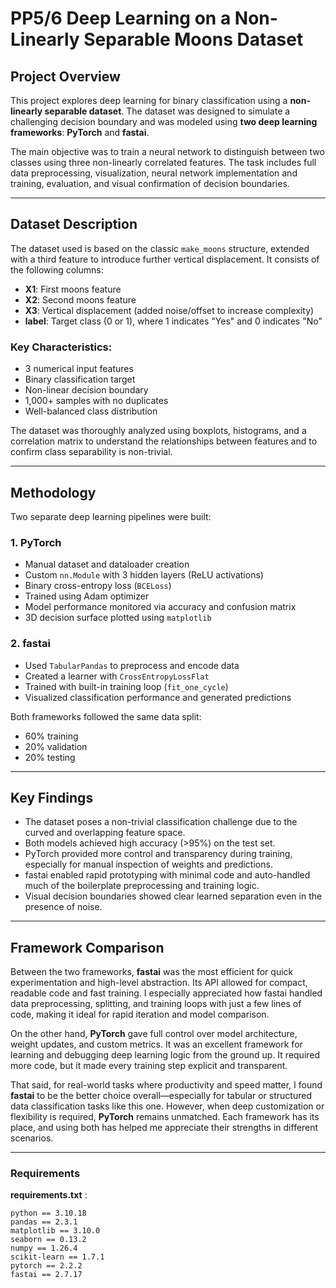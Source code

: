 # PP5/6 Deep Learning on a Non-Linearly Separable Moons Dataset

## Project Overview

This project explores deep learning for binary classification using a **non-linearly separable dataset**. The dataset was designed to simulate a challenging decision boundary and was modeled using **two deep learning frameworks**: **PyTorch** and **fastai**.

The main objective was to train a neural network to distinguish between two classes using three non-linearly correlated features. The task includes full data preprocessing, visualization, neural network implementation and training, evaluation, and visual confirmation of decision boundaries.

---

## Dataset Description

The dataset used is based on the classic `make_moons` structure, extended with a third feature to introduce further vertical displacement. It consists of the following columns:

- **X1**: First moons feature  
- **X2**: Second moons feature  
- **X3**: Vertical displacement (added noise/offset to increase complexity)  
- **label**: Target class (0 or 1), where 1 indicates "Yes" and 0 indicates "No"

### Key Characteristics:

- 3 numerical input features  
- Binary classification target  
- Non-linear decision boundary  
- 1,000+ samples with no duplicates  
- Well-balanced class distribution

The dataset was thoroughly analyzed using boxplots, histograms, and a correlation matrix to understand the relationships between features and to confirm class separability is non-trivial.

---

## Methodology

Two separate deep learning pipelines were built:

### 1. PyTorch
- Manual dataset and dataloader creation
- Custom `nn.Module` with 3 hidden layers (ReLU activations)
- Binary cross-entropy loss (`BCELoss`)
- Trained using Adam optimizer
- Model performance monitored via accuracy and confusion matrix
- 3D decision surface plotted using `matplotlib`

### 2. fastai
- Used `TabularPandas` to preprocess and encode data
- Created a learner with `CrossEntropyLossFlat`
- Trained with built-in training loop (`fit_one_cycle`)
- Visualized classification performance and generated predictions

Both frameworks followed the same data split:  
- 60% training  
- 20% validation  
- 20% testing

---

## Key Findings

- The dataset poses a non-trivial classification challenge due to the curved and overlapping feature space.
- Both models achieved high accuracy (>95%) on the test set.
- PyTorch provided more control and transparency during training, especially for manual inspection of weights and predictions.
- fastai enabled rapid prototyping with minimal code and auto-handled much of the boilerplate preprocessing and training logic.
- Visual decision boundaries showed clear learned separation even in the presence of noise.

---

## Framework Comparison

Between the two frameworks, **fastai** was the most efficient for quick experimentation and high-level abstraction. Its API allowed for compact, readable code and fast training. I especially appreciated how fastai handled data preprocessing, splitting, and training loops with just a few lines of code, making it ideal for rapid iteration and model comparison.

On the other hand, **PyTorch** gave full control over model architecture, weight updates, and custom metrics. It was an excellent framework for learning and debugging deep learning logic from the ground up. It required more code, but it made every training step explicit and transparent.

That said, for real-world tasks where productivity and speed matter, I found **fastai** to be the better choice overall—especially for tabular or structured data classification tasks like this one. However, when deep customization or flexibility is required, **PyTorch** remains unmatched. Each framework has its place, and using both has helped me appreciate their strengths in different scenarios.

---

### Requirements

**requirements.txt** :
```
python == 3.10.18
pandas == 2.3.1
matplotlib == 3.10.0
seaborn == 0.13.2
numpy == 1.26.4
scikit-learn == 1.7.1
pytorch == 2.2.2
fastai == 2.7.17
```